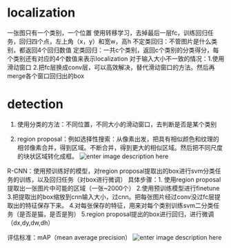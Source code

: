 # localization

一张图只有一个类别，一个位置 
使用转移学习，去掉最后一层fc，训练回归任务，回归四个点，左上角（x，y）和宽w，高h
 不定类回归：不管图片是什么类别，都返回4个回归数值
 定类回归：一共c个类别，返回c个类别的分类得分，每个类别还有对应的4个数值来表示localization
 对于输入大小不一致的情况：1.使用滑动窗口 2.把fc层换成conv层，可以高效解决，替代滑动窗口的方法。然后再merge各个窗口回归出的box

# detection

1. 使用分类的方法：不同位置，不同大小的滑动窗口，去判断是否是某个类别

2. region proposal：例如选择性搜索：从像素出发，把具有相似颜色和纹理的相邻像素合并，得到区域。不断合并，得到更大的相似区域。然后把不同尺度的块状区域转化成框。
![enter image description here](https://lh3.googleusercontent.com/X2HKcAjyF2TrcWrgXxqhpGbkr_JckqD7XaDZIB4XAnx7zDkRypE6iMemiutQTUxKmC8Ot2vJOeFZ)

R-CNN：使用预训练好的模型，对region proposal提取出的box进行svm分类任务的训练，以及回归任务（对box进行微调）
具体步骤：1. 使用region proposal提取出一张图片中可能的区域（一张~2000个） 2.使用预训练模型进行finetune 3.把提取出的box缩放到cnn输入大小，过cnn。把每张图片经过conv没过fc层提取出的特征保存下来。 4.对每张保存的特征，用来对每个类别训练svm二分类任务（是否是猫，是否是狗） 5.region proposal提出的box进行回归，进行微调（dx,dy,dw,dh）

评估标准：mAP（mean average precision）
![enter image description here](https://lh3.googleusercontent.com/YYiQ7yLYPH-uXht8H6TE_abPYNKL7jeAzU2eMA4qtc1YCq9nDUm0Lqr_jVnW8vbP9F17jaLJ16gw)


<!--stackedit_data:
eyJoaXN0b3J5IjpbMTYwMzgwOTIyNywxOTE1MDc0MTU5LC03Mj
E4NTE0OTEsOTE1ODgzMjMzLDE1NDc5MjQyNjEsMTU1NjkyODkw
LDk4MzkyMTIzNl19
-->